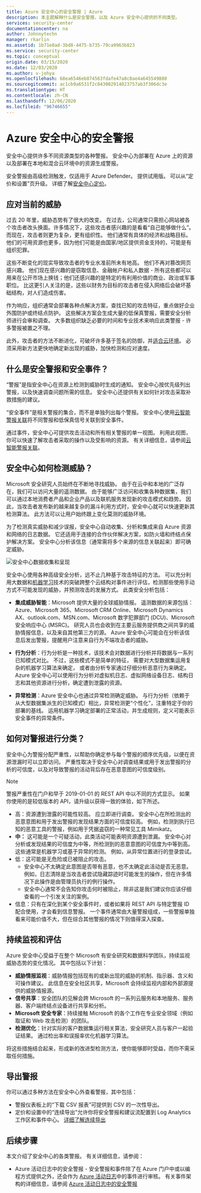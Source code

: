 ```yaml
---
title: Azure 安全中心的安全警报 | Azure
description: 本主题解释什么是安全警报，以及 Azure 安全中心提供的不同类型。
services: security-center
documentationcenter: na
author: Johnnytechn
manager: rkarlin
ms.assetid: 1b71e8ad-3bd8-4475-b735-79ca9963b823
ms.service: security-center
ms.topic: conceptual
origin.date: 03/15/2020
ms.date: 12/03/2020
ms.author: v-johya
ms.openlocfilehash: 68ea6546eb874563fdafe47a8c8ae4a645549880
ms.sourcegitcommit: ac1cb9a6531f2c843002914023757ab3f306dc3e
ms.translationtype: HT
ms.contentlocale: zh-CN
ms.lasthandoff: 12/06/2020
ms.locfileid: "96746655"
---
```

# <a name="security-alerts-in-azure-security-center"></a>Azure 安全中心的安全警报

安全中心提供许多不同资源类型的各种警报。 安全中心为部署在 Azure 上的资源以及部署在本地和混合云环境中的资源生成警报。

安全警报由高级检测触发，仅适用于 Azure Defender。 提供试用版。 可以从“定价和设置”页升级。 详细了解[安全中心定价](https://www.azure.cn/pricing/details/security-center/)。

## <a name="respond-to-todays-threats"></a>应对当前的威胁 <a name="respond-threats"> </a>

过去 20 年里，威胁态势有了很大的改变。 在过去，公司通常只需担心网站被各个攻击者改头换面。许多情况下，这些攻击者感兴趣的是看看“自己能够做什么”。 而现在，攻击者则更为复杂，更有组织性。 他们通常有具体的经济和战略目标。 他们的可用资源也更多，因为他们可能是由国家/地区提供资金支持的，可能是有组织犯罪。

这些不断变化的现实导致攻击者的专业水准前所未有地高。 他们不再对篡改网页感兴趣。 他们现在感兴趣的是窃取信息、金融帐户和私人数据 - 所有这些都可以用来在公开市场上换钱；他们还感兴趣的是特定的有利用价值的商业、政治或军事职位。 比这更引人关注的是，这些以财务为目标的攻击者在侵入网络后会破坏基础结构，对人们造成伤害。

作为响应，组织通常会部署各种点解决方案，查找已知的攻击特征，重点做好企业外围防护或终结点防护。 这些解决方案会生成大量的低保真警报，需要安全分析师进行会审和调查。 大多数组织缺乏必要的时间和专业技术来响应此类警报 - 许多警报被置之不理。  

此外，攻击者的方法不断进化，可破坏许多基于签名的防御，并[适合云环境](https://azure.microsoft.com/blog/detecting-threats-with-azure-security-center/)。 必须采用新方法更快地确定新出现的威胁，加快检测和应对速度。

## <a name="what-are-security-alerts-and-security-incidents"></a>什么是安全警报和安全事件？ 

“警报”是指安全中心在资源上检测到威胁时生成的通知。 安全中心按优先级列出警报，以及快速调查问题所需的信息。 安全中心还提供有关如何针对攻击采取补救措施的建议。

“安全事件”是相关警报的集合，而不是单独列出每个警报。 安全中心使用[云智能警报关联](security-center-alerts-cloud-smart.md)将不同警报和低保真信号关联到安全事件。

通过事件，安全中心可提供攻击活动和所有相关警报的单一视图。 利用此视图，你可以快速了解攻击者采取的操作以及受影响的资源。 有关详细信息，请参阅[云智能警报关联](security-center-alerts-cloud-smart.md)。



## <a name="how-does-security-center-detect-threats"></a>安全中心如何检测威胁？ <a name="detect-threats"> </a>

Microsoft 安全研究人员始终在不断地寻找威胁。 由于在云中和本地的广泛存在，我们可以访问大量的遥测数据。 由于能够广泛访问和收集各种数据集，我们可以通过本地消费者产品和企业产品以及联机服务发现新的攻击模式和趋势。 因此，当攻击者发布新的越来越复杂的漏斗利用方式时，安全中心就可以快速更新其检测算法。 此方法可以让用户始终跟上变化莫测的威胁环境。

为了检测真实威胁和减少误报，安全中心自动收集、分析和集成来自 Azure 资源和网络的日志数据。 它还适用于连接的合作伙伴解决方案，如防火墙和终结点保护解决方案。 安全中心分析该信息（通常需将多个来源的信息关联起来）即可确定威胁。

![安全中心数据收集和呈现](./media/security-center-alerts-overview/security-center-detection-capabilities.png)

安全中心使用各种高级安全分析，远不止几种基于攻击特征的方法。 可以充分利用大数据和[机器学习](https://azure.microsoft.com/blog/machine-learning-in-azure-security-center/)技术的突破跨整个云结构对事件进行评估，检测那些使用手动方式不可能发现的威胁，并预测攻击的发展方式。 此类安全分析包括：

* **集成威胁智能**：Microsoft 提供大量的全球威胁情报。 遥测数据的来源包括：Azure、Microsoft 365、Microsoft CRM Online、Microsoft Dynamics AX、outlook.com、MSN.com、Microsoft 数字犯罪部门 (DCU)、Microsoft 安全响应中心 (MSRC)。 研究人员也会收到在主要云服务提供商之间共享的威胁情报信息，以及来自其他第三方的源。 Azure 安全中心可能会在分析该信息后发出警报，提醒用户注意来自行为不端攻击者的威胁。

* **行为分析**：行为分析是一种技术，该技术会对数据进行分析并将数据与一系列已知模式对比。 不过，这些模式不是简单的特征， 需要对大型数据集运用复杂的机器学习算法来确定， 或者由分析专家通过仔细分析恶意行为来确定。 Azure 安全中心可以使用行为分析对虚拟机日志、虚拟网络设备日志、结构日志和其他资源进行分析，确定遭到泄露的资源。

* **异常检测**：Azure 安全中心也通过异常检测确定威胁。 与行为分析（依赖于从大型数据集派生的已知模式）相比，异常检测更“个性化”，注重特定于你的部署的基线。 运用机器学习确定部署的正常活动，并生成规则，定义可能表示安全事件的异常条件。

## <a name="how-are-alerts-classified"></a>如何对警报进行分类？

安全中心为警报分配严重性，以帮助你确定参与每个警报的顺序优先级，以便在资源泄漏时可以立即访问。 严重性取决于安全中心对调查结果或用于发出警报的分析的可信度，以及对导致警报的活动背后存在恶意意图的可信度级别。

> [!NOTE]
> 警报严重性在门户和早于 2019-01-01 的 REST API 中以不同的方式显示。 如果你使用的是较低版本的 API，请升级以获得一致的体验，如下所述。

- 高：资源遭到泄露的可能性较高。 应立即进行调查。 安全中心在所检测出的恶意意图和用于发出警报的发现结果方面的可信度较高。 例如，检测到执行已知的恶意工具的警报，例如用于凭据盗窃的一种常见工具 Mimikatz。
- **中：** 这可能是一个可疑活动，此类活动可能表明资源遭到泄漏。
安全中心对分析或发现结果的可信度为中等，所检测到的恶意意图的可信度为中等到高。 这些通常是机器学习或基于异常的检测。 例如，从异常位置进行的登录尝试。
- 低：这可能是无危险或已被阻止的攻击。
   * 安全中心不太确定此意图是否带有恶意，也不太确定此活动是否无恶意。 例如，日志清除是当攻击者尝试隐藏踪迹时可能发生的操作，但在许多情况下此操作是由管理员执行的例行操作。
   * 安全中心通常不会告知你攻击何时被阻止，除非这是我们建议你应该仔细查看的一个引发关注的案例。 
- 信息：只有在深化到某个安全事件时，或者如果将 REST API 与特定警报 ID 配合使用，才会看到信息警报。 一个事件通常由大量警报组成，一些警报单独看来可能价值不大，但在综合其他警报的情况下则值得深入探查。 

## <a name="continuous-monitoring-and-assessments"></a>持续监视和评估

Azure 安全中心受益于在整个 Microsoft 有安全研究和数据科学团队，持续监视威胁态势的变化情况。 其中包括以下计划：

* **威胁情报监视**：威胁情报包括现有的或新出现的威胁的机制、指示器、含义和可操作建议。 此信息在安全社区共享，Microsoft 会持续监视内部和外部源提供的威胁情报源。
* **信号共享**：安全团队的见解会跨 Microsoft 的一系列云服务和本地服务、服务器、客户端终结点设备进行共享和分析。
* **Microsoft 安全专家**：持续接触 Microsoft 的各个工作在专业安全领域（例如取证和 Web 攻击检测）的团队。
* **检测优化**：针对实际的客户数据集运行相关算法，安全研究人员与客户一起验证结果。 通过检出率和误报率优化机器学习算法。

将这些措施结合起来，形成新的改进型检测方法，使你能够即时受益，而你不需采取任何措施。

## <a name="export-alerts"></a>导出警报

你可以通过多种方法在安全中心外查看警报，其中包括：

- 警报仪表板上的“下载 CSV 报表”可提供到 CSV 的一次性导出。
- 定价和设置中的“连续导出”允许你将安全警报和建议流配置到 Log Analytics 工作区和事件中心。 [详细了解连续导出](continuous-export.md)


## <a name="next-steps"></a>后续步骤

本文介绍了安全中心的各类警报。 有关详细信息，请参阅：

- Azure 活动日志中的安全警报 - 安全警报和事件除了在 Azure 门户中或以编程方式提供之外，还会作为 [Azure 活动日志](../azure-monitor/platform/activity-log.md#view-the-activity-log)中的事件进行审核。 有关事件架构的详细信息，请参阅 [Azure 活动日志中的安全警报](https://go.microsoft.com/fwlink/?linkid=2114113)

